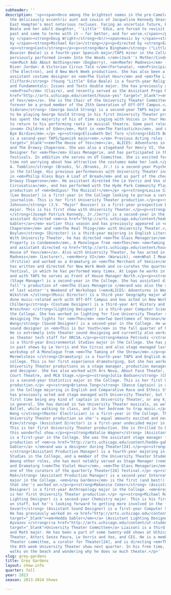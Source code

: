 ```yaml
---
subheader: ''
description: '<p><span>Once among the brightest names in the pre-Camelot social register,
  the deliciously eccentric aunt and cousin of Jacqueline Kennedy Onassis are now
  East Hampton’s most notorious recluses. Facing an uncertain future, Edith Bouvier
  Beale and her adult daughter, ''Little'' Edie, are forced to revisit their storied
  past and come to terms with it – for better, and for worse.</span></p> <p><span>book
  by </span><strong>Doug Wright</strong><br/><span>music by </span><strong>Scott Frankel</strong><br/><span>lyrics
  by </span><strong>Michael Korie</strong></p><p>directed by <strong>Éamon Boylan</strong></p>
  <p><strong>Cast</strong></p><p><strong>Nora Bingham</strong> ("Little" Edie Beale/Edith
  Bouvier Beale) is a fourth-year Spanish major/TAPS minor in the College. She has
  perviously performed in<em> Into the Woods </em>(Jack''s Mother/Cinderella''s Mother),
  <em>Much Ado About Nothing</em> (Dogberry), <em>Reefer Madness</em> (Sally), <em>The
  River Jordan: A Victorian Circus Tale </em>(Fortunata), <em>Principia Circusatica</em>
  (The Electron), and 8 New Work Week productions. She has also been a makeup and
  assistant costume designer on <em>The Violet Hour</em> and <em>The Lion in Winter</em>.</p><p><strong>Hilary
  Clifford</strong> (Young "Little" Edie Beale) is a fourth-year Religious Studies
  and Fundamentals: Issues and Texts double major. She has previously appeared in
  <em>Proof</em> (Claire), and recently served as the Assistant Props Master for <a
  href="http://arts.uchicago.edu/content/house-yes" target="_blank"><em>The House
  of Yes</em></a>. She is the Chair of the University Theater Committee, and will
  forever be a proud member of the 25th Generation of Off-Off Campus.</p><p><strong>Nicholas
  Sidoran</strong> (George Gould Strong) is a second-year TAPS major and is thrilled
  to be playing George Gould Strong in his first University Theater production! He
  has spent the majority of his of time singing with Voices in Your Head and is glad
  to return to his performing roots in musical theatre. Some past roles include Adam
  in<em> Children of Eden</em>, Matt in <em>The Fantasticks</em>, and Albert in <em>Bye
  Bye Birdie</em>.</p> <p><strong>Elisabeth Del Toro </strong>(Edith Bouvier Beale)
  is a second-year TAPS/Spanish major<em>.</em> Previous Acting roles include <a href="http://arts.uchicago.edu/content/house-yes"
  target="_blank"><em>The House of Yes</em></a>, ALICES: Adventures in Wonderland,
  and The Drowsy Chaperone. She was also a stagehand for Henry VI, the Assistant Sound
  Designer for <em>The</em> Glass Menagerie, and has participated in three Theater[24]
  festivals. In addition she serves on UT Committee. She is excited for her first
  time not worrying about how attractive the costumes make her look.</p> <p><strong>David
  A. Tomblin</strong> (Brooks, Sr./Brooks, Jr.) is a second-year Psychology major
  in the College. His previous performances with University Theater include the Baker
  in <em>Philip Glass Buys A Loaf of Bread</em> and as part of the chorus in <em>The
  Drowsy Chaperone</em>. He assistant directed the Le Vorris and Vox show, <em>Principia
  Circusatica</em>, and has performed with the Hyde Park Community Players in their
  production of <em>Oedipus! The Musical!</em></p> <p><strong>Louise Simpson</strong>
  (Lee Bouvier) is a first-year in the College looking to pursue a career in broadcast
  journalism. This is her first University Theater production.</p><p><strong>Adam
  Johnson</strong> (J.V. "Major" Bouvier) is a first-year prospective Biochemistry
  major. This is his first show with University Theater.</p><p><strong>Michael Findley
  </strong>(Joseph Patrick Kennedy, Jr./Jerry) is a second-year in the College. He
  assistant directed <em><a href="http://arts.uchicago.edu/content/hedda-gabler" target="_blank">Hedda
  Gabler</a></em> earlier this season and has previously appeared in <em>The Drowsy
  Chaperone</em> and <em>The Real Thing</em> with University Theater.</p> <p><strong>Staff</strong></p><p><strong>Éamon
  Boylan</strong> (Director) is a third-year majoring in English Literature and TAPS.
  With University Theater, he has directed <em>The Glass Menagerie</em>, <em>This
  Property is Condemned</em>, A Monologue from <em>The</em> <em>Taming of the Shrew</em>,
  and assistant directed <a href="http://arts.uchicago.edu/content/house-yes" target="_blank"><em>The
  House of Yes</em></a>. Also with University Theater, he has acted in <em>Reefer
  Madness</em> (Lecturer), <em>Henry VI</em> (Warwick), <em>What I Meant Was</em>
  (Fritzie) and worked as a dramaturg on <em>The Merchant of Venice</em>. He also
  has written and directed for New Work Week and co-curates the quarterly Theater[24]
  festival, in which he has performed many times. At Logan he works in the Box Office
  and with TAPS he serves as Front of House Manager North.</p><p><strong>Vanessa Farrante</strong>
  (Stage Manager) is a second-year in the College. She has assistant directed last
  fall''s production of <em>The Glass Menagerie </em>and was also the stage manager
  of last winter''s Weekend of Workshops (<em>ALICES: Adventures in Wonderland</em>).</p><p><strong>Alexander
  Wikstrom </strong>(Music Director) is a third year Geography major who has previously
  done music-related work with Off-Off Campus and has acted in New Work Week.</p><p><strong>Marisa
  Chilberg</strong> (Costume Designer) is a third-year Art History and TAPS major.</p><p><strong>Sammi
  Wreschner </strong>(Lighting Designer) is a third-year Computer Science major in
  the College. She has worked in lighting for five University Theater shows, including
  designing the lights for <em>The</em> <em>Two Gentlemen of Verona</em>.</p> <p><strong>Li
  Wang</strong> (Sound Designer) is a second-year in the College. He worked as assistant
  sound designer in <em>This is Our Youth</em> in the fall quarter of his first year.
  He is extremely into theater sound designing and currently also works on campus
  as theater tech staff for ORCSA.</p><p><strong>Hanna Petroski </strong>(Props Designer)
  is a third-year Environmental Studies major in the College. She has previously appeared
  in past shows by Le Vorris and Vox Circus and also stage managed last quarter''s
  workshop of A Monologue from <em>The Taming of the Shrew</em>.</p><p><strong>Jamie
  Mermelstein </strong>(Dramaturg) is a fourth-year TAPS and English major in the
  college. This is her first experience dramaturging, but she has worked on ten previous
  University Theater productions as a stage manager, production manager, director,
  and designer. She has also worked with Ars Nova, About Face Theater, Teatro Vista,
  Court Theatre, and MCA Stage.</p><p><strong>Julia Bodson</strong> (Choreographer)
  is a second-year Statistics major in the College. This is her first University Theater
  production.</p> <p><strong>Brianna Tong</strong> (Dance Captain) is a third-year
  in the College majoring in English and Comparative Race and Ethnic Studies. She
  has previously acted and stage managed with University Theater, but this is her
  first time being any kind of captain in University Theater, or any kind of captain
  in general. She has danced in two University Theater musicals, as well as in University
  Ballet, while walking to class, and in her bedroom to trap music.</p><p><strong>Tiffany
  Wang </strong>(Master Electrician) is a first-year in the College. This is her first
  University Theater production so she''s equal amounts excited and nervous!</p><p><strong>Sarah
  Kim</strong> (Assistant Director) is a first-year undecided major in the College.
  This is her first University Theater production. She is thrilled to be a part of
  this wonderful show.</p><p><strong>Natalie Wagner</strong> (Assistant Stage Manager)
  is a first-year in the College. She was the assistant stage manager for this quarter''s
  production of <em><a href="http://arts.uchicago.edu/content/hedda-gabler" target="_blank">Hedda
  Gabler</a> </em>and was a designer during Theater[24].</p><p><strong>Isabel Sen
  </strong>(Assistant Production Manager) is a fourth-year majoring in Public Policy
  Studies in the College, and a member of the University Theater Student Committee.
  Among other roles, she has most notably served as Stage Manager (<em>Reefer Madness</em>)
  and Dramaturg (<em>The Violet Hour</em>, <em>The Glass Menagerie</em>), and is also
  one of the curators of the quarterly Theater[24] festival.</p> <p><strong>Rebecca
  Mak</strong> (Assistant Production Manager) is a second-year International Studies
  major in the College. <em>Grey Gardens</em> is the first (and best!) theater production
  that she''s worked on.</p><p><strong>Makenzie Coker</strong> (Assistant Costume
  Designer) is a first-year Anthropology major in the College. <em>Grey Gardens</em>
  is her first University Theater production.</p> <p><strong>Michael Roy </strong>(Assistant
  Lighting Designer) is a second-year Chemistry major. This is his first production
  on staff, but he''s looking forward to getting more involved in the future.</p><p><strong>Jacob
  Sevart</strong> (Assistant Sound Designer) is a first-year Computer Science major.
  He has previously worked on <a href="http://arts.uchicago.edu/content/hedda-gabler"
  target="_blank"><em>Hedda Gabler</em></a> (Assistant Lighting Designer).</p><p><strong>Sasha
  Ayvazov </strong>(<a href="http://arts.uchicago.edu/content/ut-student-committee"
  target="_blank">University Theater Committee</a> Liaison) is a third-year English
  and Math major. He has been a part of some twenty-odd shows at UChicago, with University
  Theater, Attori Senza Paura, Le Vorris and Vox, and CES. He is a member of University
  Theater committee, a curator for Theater[24], and is directing <em>The Clean House</em>,
  the 8th week University Theater show next quarter. In his free time, he likes long
  walks on the beach and wondering why he does so much theater.</p>'
slug: grey-gardens
title: Grey Gardens
layout: show-info
quarter: fall
year: 2013
season: 2013-2014 Shows

---
```

